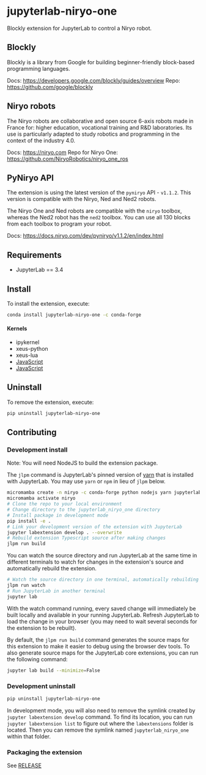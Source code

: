 # jupyterlab-niryo-one

Blockly extension for JupyterLab to control a Niryo robot.

## Blockly

Blockly is a library from Google for building beginner-friendly block-based programming languages.

Docs: https://developers.google.com/blockly/guides/overview
Repo: https://github.com/google/blockly

## Niryo robots

The Niryo robots are collaborative and open source 6-axis robots made in France for: higher education, vocational training and R&D laboratories. Its use is particularly adapted to study robotics and programming in the context of the industry 4.0.

Docs: https://niryo.com
Repo for Niryo One: https://github.com/NiryoRobotics/niryo_one_ros

## PyNiryo API

The extension is using the latest version of the `pyniryo` API - `v1.1.2`. This version is compatible with the Niryo, Ned and Ned2 robots.

The Niryo One and Ned robots are compatible with the `niryo` toolbox, whereas the Ned2 robot has the `ned2` toolbox. You can use all 130 blocks from each toolbox to program your robot.

Docs: https://docs.niryo.com/dev/pyniryo/v1.1.2/en/index.html

## Requirements

- JupyterLab == 3.4

## Install

To install the extension, execute:

```bash
conda install jupyterlab-niryo-one -c conda-forge
```

#### Kernels

- ipykernel
- xeus-python
- xeus-lua
- [JavaScript](https://github.com/n-riesco/ijavascript#installation)
- [JavaScript](https://github.com/yunabe/tslab)

## Uninstall

To remove the extension, execute:

```bash
pip uninstall jupyterlab-niryo-one
```

## Contributing

### Development install

Note: You will need NodeJS to build the extension package.

The `jlpm` command is JupyterLab's pinned version of
[yarn](https://yarnpkg.com/) that is installed with JupyterLab. You may use
`yarn` or `npm` in lieu of `jlpm` below.

```bash
micromamba create -n niryo -c conda-forge python nodejs yarn jupyterlab==3.4 jupyter-packaging jupyterlab-language-pack-es-ES jupyterlab-language-pack-fr-FR ipykernel xeus-python xeus-lua
micromamba activate niryo
# Clone the repo to your local environment
# Change directory to the jupyterlab_niryo_one directory
# Install package in development mode
pip install -e .
# Link your development version of the extension with JupyterLab
jupyter labextension develop . --overwrite
# Rebuild extension Typescript source after making changes
jlpm run build
```

You can watch the source directory and run JupyterLab at the same time in different terminals to watch for changes in the extension's source and automatically rebuild the extension.

```bash
# Watch the source directory in one terminal, automatically rebuilding when needed
jlpm run watch
# Run JupyterLab in another terminal
jupyter lab
```

With the watch command running, every saved change will immediately be built locally and available in your running JupyterLab. Refresh JupyterLab to load the change in your browser (you may need to wait several seconds for the extension to be rebuilt).

By default, the `jlpm run build` command generates the source maps for this extension to make it easier to debug using the browser dev tools. To also generate source maps for the JupyterLab core extensions, you can run the following command:

```bash
jupyter lab build --minimize=False
```

### Development uninstall

```bash
pip uninstall jupyterlab-niryo-one
```

In development mode, you will also need to remove the symlink created by `jupyter labextension develop`
command. To find its location, you can run `jupyter labextension list` to figure out where the `labextensions`
folder is located. Then you can remove the symlink named `jupyterlab_niryo_one` within that folder.

### Packaging the extension

See [RELEASE](RELEASE.md)
